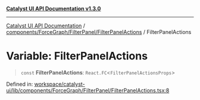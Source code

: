 [**Catalyst UI API Documentation v1.3.0**](../../../../../README.md)

---

[Catalyst UI API Documentation](../../../../../README.md) / [components/ForceGraph/FilterPanel/FilterPanelActions](../README.md) / FilterPanelActions

# Variable: FilterPanelActions

> `const` **FilterPanelActions**: `React.FC`\<`FilterPanelActionsProps`\>

Defined in: [workspace/catalyst-ui/lib/components/ForceGraph/FilterPanel/FilterPanelActions.tsx:8](https://github.com/TheBranchDriftCatalyst/catalyst-ui/blob/main/lib/components/ForceGraph/FilterPanel/FilterPanelActions.tsx#L8)
